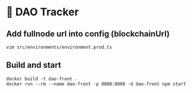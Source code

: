 💎 DAO Tracker
========================

## Add fullnode url into config (blockchainUrl)
 
```
vim src/environments/environment.prod.ts
```

## Build and start

```
docker build -t dao-front .
docker run --rm --name dao-front -p 8080:8080 -d dao-front npm start
```
